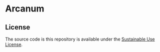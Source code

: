 # Arcanum

## License

The source code is this repository is available under the [Sustainable Use License](LICENSE.md).
